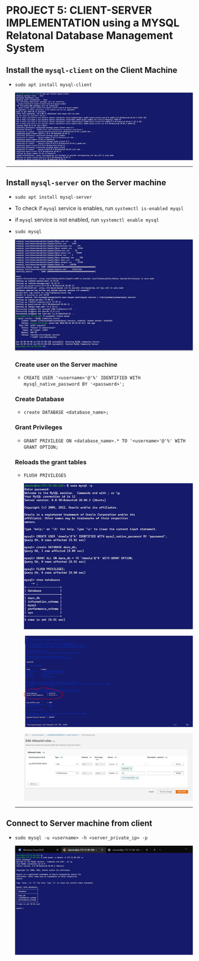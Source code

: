 # PROJECT 5: CLIENT-SERVER IMPLEMENTATION using a MYSQL Relatonal Database Management System

## Install the `mysql-client` on the Client Machine

- `sudo apt install mysql-client`

  ![client_connection](./project5_screenshots//mysql-client.JPG)

---

## Install `mysql-server` on the Server machine

- `sudo apt install mysql-server`

- To check if `mysql` service is enables, run `systemctl is-enabled myqsl`

- if `mysql` service is not enabled, run `systemctl enable mysql`

- `sudo mysql`

  ![server_connection](./project5_screenshots//mysl-server.JPG)

  ### Create user on the Server machine

  - `CREATE USER '<username>'@'%' IDENTIFIED WITH mysql_native_password BY '<password>';`

  ### Create Database

  - `create DATABASE <database_name>;`

  ### Grant Privileges

  - `GRANT PRIVILEGE ON <database_name>.* TO '<username>'@'%' WITH GRANT OPTION;`

  ### Reloads the grant tables

  - `FLUSH PRIVILEGES`

    ![create_database](./project5_screenshots//database_creation.JPG)

    ![edit_myqsld.cnf](./project5_screenshots//edit_mysqld.cnf_file.JPG)

    ![edit_inbound_rules](./project5_screenshots//edit_inbound_rules.JPG)

  ***

## Connect to Server machine from client

- `sudo mysql -u <username> -h <server_private_ip> -p`

  ![connect_to_server_from_client](./project5_screenshots//connect_to_server_from_client.JPG)
